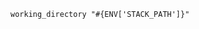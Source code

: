 <!-- usedin: [ _includes/_inlines/Deployment/common/env-vars/env-vars_using-environment-variables.md] -->

```
working_directory "#{ENV['STACK_PATH']}"
```
